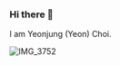 ### Hi there 👋

I am Yeonjung (Yeon) Choi.

![IMG_3752](https://user-images.githubusercontent.com/40679419/166408473-f6600ef1-3717-4b3e-92b9-c39d959e01d0.JPG)


<!--
**YeonjungChoi97/yeonjungchoi97** is a ✨ _special_ ✨ repository because its `README.md` (this file) appears on your GitHub profile.

Here are some ideas to get you started:

- 🔭 I’m currently working on ...
- 🌱 I’m currently learning ...
- 👯 I’m looking to collaborate on ...
- 🤔 I’m looking for help with ...
- 💬 Ask me about ...
- 📫 How to reach me: ...
- 😄 Pronouns: ...
- ⚡ Fun fact: ...
-->
